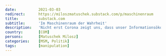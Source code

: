 ```yaml
---
date:          2021-03-03
redirect:      https://miloszmatuschek.substack.com/p/maschinenraum
title:         substack.com
subtitle:      'Im Maschinenraum der Wahrheit'
description:   'Nicht erst Corona zeigt uns, dass unser Informationsökosystem kollabiert ist. Es braucht jetzt eine gründliche Aufarbeitung des Versagens von Politik und Medien sowie neue Modelle.'
country:       [COM]
persons:       [Matuschek Milosz]
categories:    [MSM, Politik]
tags:          [manipulation]
---
```

